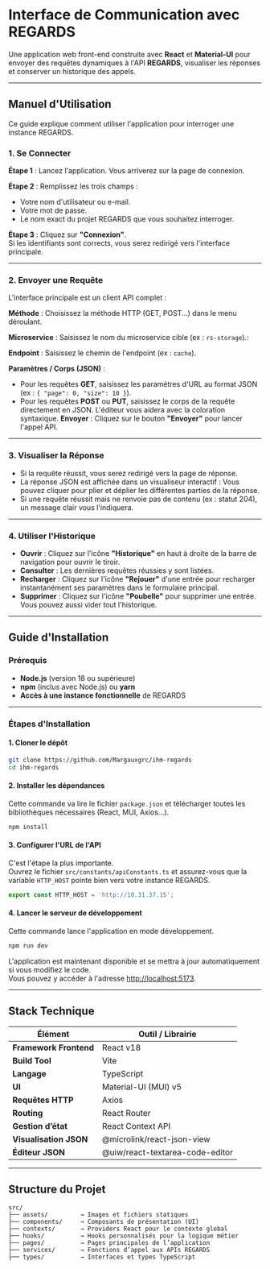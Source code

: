 # Interface de Communication avec REGARDS

Une application web front-end construite avec **React** et **Material-UI** pour envoyer des requêtes dynamiques à l'API **REGARDS**, visualiser les réponses et conserver un historique des appels.

---

## Manuel d'Utilisation

Ce guide explique comment utiliser l'application pour interroger une instance REGARDS.

### 1. Se Connecter

**Étape 1** : Lancez l'application. Vous arriverez sur la page de connexion.

**Étape 2** : Remplissez les trois champs :

- Votre nom d'utilisateur ou e-mail.
- Votre mot de passe.
- Le nom exact du projet REGARDS que vous souhaitez interroger.

**Étape 3** : Cliquez sur **"Connexion"**.  
Si les identifiants sont corrects, vous serez redirigé vers l'interface principale.

---

### 2. Envoyer une Requête

L'interface principale est un client API complet :

**Méthode** : Choisissez la méthode HTTP (GET, POST...) dans le menu déroulant.

**Microservice** : Saisissez le nom du microservice cible (ex : `rs-storage`).:

**Endpoint** : Saisissez le chemin de l'endpoint (ex : `cache`).

**Paramètres / Corps (JSON)** :

- Pour les requêtes **GET**, saisissez les paramètres d'URL au format JSON (ex : `{ "page": 0, "size": 10 }`).
- Pour les requêtes **POST** ou **PUT**, saisissez le corps de la requête directement en JSON. L'éditeur vous aidera avec la coloration syntaxique.
  **Envoyer** : Cliquez sur le bouton **"Envoyer"** pour lancer l'appel API.

---

### 3. Visualiser la Réponse

- Si la requête réussit, vous serez redirigé vers la page de réponse.
- La réponse JSON est affichée dans un visualiseur interactif :
  Vous pouvez cliquer pour plier et déplier les différentes parties de la réponse.
- Si une requête réussit mais ne renvoie pas de contenu (ex : statut 204), un message clair vous l'indiquera.

---

### 4. Utiliser l'Historique

- **Ouvrir** : Cliquez sur l'icône **"Historique"** en haut à droite de la barre de navigation pour ouvrir le tiroir.
- **Consulter** : Les dernières requêtes réussies y sont listées.
- **Recharger** : Cliquez sur l'icône **"Rejouer"** d'une entrée pour recharger instantanément ses paramètres dans le formulaire principal.
- **Supprimer** : Cliquez sur l'icône **"Poubelle"** pour supprimer une entrée. Vous pouvez aussi vider tout l'historique.

---

## Guide d'Installation

### Prérequis

- **Node.js** (version 18 ou supérieure)
- **npm** (inclus avec Node.js) ou **yarn**
- **Accès à une instance fonctionnelle** de REGARDS

---

### Étapes d'Installation

#### 1. Cloner le dépôt

```bash
git clone https://github.com/Margauxgrc/ihm-regards
cd ihm-regards
```

#### 2. Installer les dépendances

Cette commande va lire le fichier `package.json` et télécharger toutes les bibliothèques nécessaires (React, MUI, Axios...).

```bash
npm install
```

#### 3. Configurer l'URL de l'API

C'est l'étape la plus importante.  
Ouvrez le fichier `src/constants/apiConstants.ts` et assurez-vous que la variable `HTTP_HOST` pointe bien vers votre instance REGARDS.

```ts
export const HTTP_HOST = 'http://10.31.37.15';
```

#### 4. Lancer le serveur de développement

Cette commande lance l'application en mode développement.

```bash
npm run dev
```

L'application est maintenant disponible et se mettra à jour automatiquement si vous modifiez le code.  
Vous pouvez y accéder à l'adresse [http://localhost:5173](http://localhost:5173).

---

## Stack Technique

| Élément                | Outil / Librairie               |
| ---------------------- | ------------------------------- |
| **Framework Frontend** | React v18                       |
| **Build Tool**         | Vite                            |
| **Langage**            | TypeScript                      |
| **UI**                 | Material-UI (MUI) v5            |
| **Requêtes HTTP**      | Axios                           |
| **Routing**            | React Router                    |
| **Gestion d’état**     | React Context API               |
| **Visualisation JSON** | @microlink/react-json-view      |
| **Éditeur JSON**       | @uiw/react-textarea-code-editor |

---

## Structure du Projet

```
src/
├── assets/         → Images et fichiers statiques
├── components/     → Composants de présentation (UI)
├── contexts/       → Providers React pour le contexte global
├── hooks/          → Hooks personnalisés pour la logique métier
├── pages/          → Pages principales de l’application
├── services/       → Fonctions d’appel aux APIs REGARDS
├── types/          → Interfaces et types TypeScript
```

